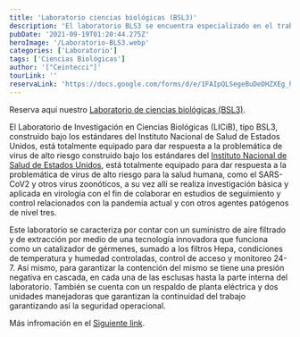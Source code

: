 ```yaml
---
title: 'Laboratorio ciencias biológicas (BSL3)'
description: 'El laboratorio BLS3 se encuentra especializado en el trabajo en epidemiología y salud pública, Actualmente en virus zoonóticos.'
pubDate: '2021-09-19T01:20:44.275Z'
heroImage: '/Laboratorio-BLS3.webp'
categories: ['Laboratorio']
tags: ['Ciencias Biológicas']
author: '["Ceintecci"]'
tourLink: ''
reservaLink: 'https://docs.google.com/forms/d/e/1FAIpQLSegeBuDeDHZXEg_hErRR0drE2l-G5MasvdVGkVVfG_7nA8mkQ/viewform'
---
```


Reserva aquí nuestro <a href="https://docs.google.com/forms/d/e/1FAIpQLSegeBuDeDHZXEg_hErRR0drE2l-G5MasvdVGkVVfG_7nA8mkQ/viewform" target="_blank">Laboratorio de ciencias biológicas (BSL3)</a>.

El Laboratorio de Investigación en Ciencias Biológicas (LICiB), tipo BSL3, construido bajo los estándares del Instituto Nacional de Salud de Estados Unidos, está totalmente equipado para dar respuesta a la problemática de virus de alto riesgo construido bajo los estándares del <a href="https://www.usa.gov/es/agencias/institutos-nacionales-de-la-salud" target="_blank">Instituto Nacional de Salud de Estados Unidos</a>, está totalmente equipado para dar respuesta a la problemática de virus de alto riesgo para la salud humana, como el SARS-CoV2 y otros virus zoonóticos, a su vez allí se realiza investigación básica y aplicada en virología con el fin de colaborar en estudios de seguimiento y control relacionados con la pandemia actual y con otros agentes patógenos de nivel tres.

Este laboratorio se caracteriza por contar con un suministro de aire filtrado y de extracción por medio de una tecnología innovadora que funciona como un catalizador de gérmenes, sumado a los filtros Hepa, condiciones de temperatura y humedad controladas, control de acceso y monitoreo 24-7. Así mismo, para garantizar la contención del mismo se tiene una presión negativa en cascada, en cada una de las esclusas hasta la parte interna del laboratorio. También se cuenta con un respaldo de planta eléctrica y dos unidades manejadoras que garantizan la continuidad del trabajo garantizando así la seguridad operacional.

Más infromación en el <a href="https://www.ecci.edu.co/bogota/laboratorios_sedes/laboratorio-bsl3" target="_blank">Siguiente link</a>.